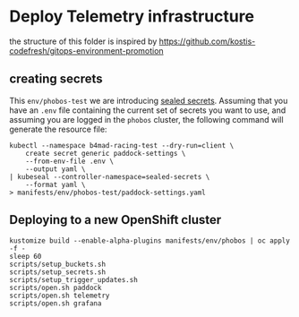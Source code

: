 # Deploy Telemetry infrastructure

the structure of this folder is inspired by <https://github.com/kostis-codefresh/gitops-environment-promotion>

## creating secrets

This `env/phobos-test` we are introducing [sealed secrets](https://sealed-secrets.netlify.app/). Assuming that you have
an `.env` file containing the current set of secrets you want to use, and assuming you are logged in the `phobos`
cluster, the following command will generate the resource file:

```shell
kubectl --namespace b4mad-racing-test --dry-run=client \
    create secret generic paddock-settings \
    --from-env-file .env \
    --output yaml \
| kubeseal --controller-namespace=sealed-secrets \
    --format yaml \
> manifests/env/phobos-test/paddock-settings.yaml
```

## Deploying to a new OpenShift cluster

```shell
kustomize build --enable-alpha-plugins manifests/env/phobos | oc apply -f -
sleep 60
scripts/setup_buckets.sh
scripts/setup_secrets.sh
scripts/setup_trigger_updates.sh
scripts/open.sh paddock
scripts/open.sh telemetry
scripts/open.sh grafana
```
